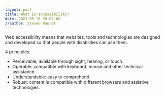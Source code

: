 ```yaml
---
layout: post
title: What is accessibility?
date: 2021-05-18 09:02:00
//author: Steven Mouret
---
```


Web accessibility means that websites, tools and technologies are designed and developed so that people with disabilities can use them.

4 principles:
* Perceivable, available through sight, hearing, or touch.
* Operable: compatible with keyboard, mouse and other technical assistance.
* Understandable: easy to comprehend.
* Robust: content is compatible with different browsers and assistive technologies.


